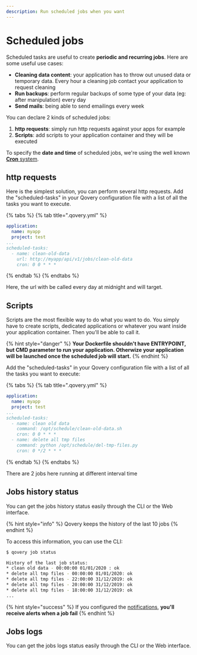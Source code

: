 ```yaml
---
description: Run scheduled jobs when you want
---
```


# Scheduled jobs

Scheduled tasks are useful to create **periodic and recurring jobs**. Here are some useful use cases:

* **Cleaning data content**: your application has to throw out unused data or temporary data. Every hour a cleaning job contact your application to request cleaning
* **Run backups**: perform regular backups of some type of your data \(eg: after manipulation\) every day
* **Send mails**: being able to send emailings every week

You can declare 2 kinds of scheduled jobs:

1. **http requests**: simply run http requests against your apps for example
2. **Scripts**: add scripts to your application container and they will be executed

To specify the **date and time** of scheduled jobs, we're using the well known [**Cron** system](https://en.wikipedia.org/wiki/Cron).

## http requests

Here is the simplest solution, you can perform several http requests. Add the "scheduled-tasks" in your Qovery configuration file with a list of all the tasks you want to execute.

{% tabs %}
{% tab title=".qovery.yml" %}
```yaml
application:
  name: myapp
  project: test
...
scheduled-tasks:
  - name: clean-old-data
    url: http://myapp/api/v1/jobs/clean-old-data
    cron: 0 0 * * *
```
{% endtab %}
{% endtabs %}

Here, the url with be called every day at midnight and will target.

## Scripts

Scripts are the most flexible way to do what you want to do. You simply have to create scripts, dedicated applications or whatever you want inside your application container. Then you'll be able to call it.

{% hint style="danger" %}
**Your Dockerfile shouldn't have ENTRYPOINT, but CMD parameter to run your application. Otherwize your application will be launched once the scheduled job will start.**
{% endhint %}

Add the "scheduled-tasks" in your Qovery configuration file with a list of all the tasks you want to execute:

{% tabs %}
{% tab title=".qovery.yml" %}
```yaml
application:
  name: myapp
  project: test
...
scheduled-tasks:
  - name: clean old data
    command: /opt/schedule/clean-old-data.sh
    cron: 0 0 * * *
  - name: delete all tmp files
    command: python /opt/schedule/del-tmp-files.py
    cron: 0 */2 * * *
```
{% endtab %}
{% endtabs %}

There are 2 jobs here running at different interval time

## Jobs history status

You can get the jobs history status easily through the CLI or the Web interface.

{% hint style="info" %}
Qovery keeps the history of the last 10 jobs 
{% endhint %}

To access this information, you can use the CLI:

```bash
$ qovery job status

History of the last job status:
* clean old data - 00:00:00 01/01/2020 : ok
* delete all tmp files - 00:00:00 01/01/2020: ok
* delete all tmp files - 22:00:00 31/12/2019: ok
* delete all tmp files - 20:00:00 31/12/2019: ok
* delete all tmp files - 18:00:00 31/12/2019: ok
...
```

{% hint style="success" %}
If you configured the [notifications](monitoring/notifications.md), **you'll receive alerts when a job fail**
{% endhint %}

## Jobs logs

You can get the jobs logs status easily through the CLI or the Web interface.



